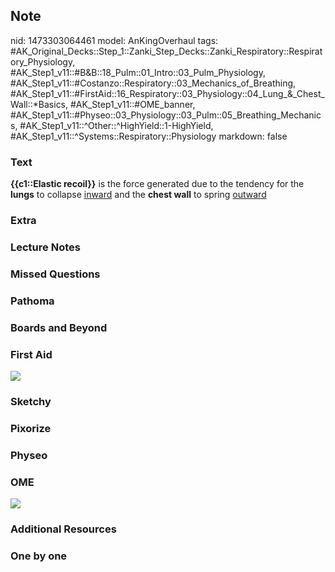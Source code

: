 ## Note
nid: 1473303064461
model: AnKingOverhaul
tags: #AK_Original_Decks::Step_1::Zanki_Step_Decks::Zanki_Respiratory::Respiratory_Physiology, #AK_Step1_v11::#B&B::18_Pulm::01_Intro::03_Pulm_Physiology, #AK_Step1_v11::#Costanzo::Respiratory::03_Mechanics_of_Breathing, #AK_Step1_v11::#FirstAid::16_Respiratory::03_Physiology::04_Lung_&_Chest_Wall::*Basics, #AK_Step1_v11::#OME_banner, #AK_Step1_v11::#Physeo::03_Physiology::03_Pulm::05_Breathing_Mechanics, #AK_Step1_v11::^Other::^HighYield::1-HighYield, #AK_Step1_v11::^Systems::Respiratory::Physiology
markdown: false

### Text
<div>
  <b>{{c1::Elastic recoil}}</b> is the force generated due to the
  tendency for the <b>lungs</b> to collapse <u>inward</u> and the
  <b>chest wall</b> to spring <u>outward</u>
</div>

### Extra


### Lecture Notes


### Missed Questions


### Pathoma


### Boards and Beyond


### First Aid
<img src="tmpcIJrSM.png">

### Sketchy


### Pixorize


### Physeo


### OME
<div class="ome-widget">
  <a href="https://onlinemeded.org?ref=anki"><img src=
  "_OME_AnkiFlashcards_General_3.png"></a>
</div>

### Additional Resources


### One by one


